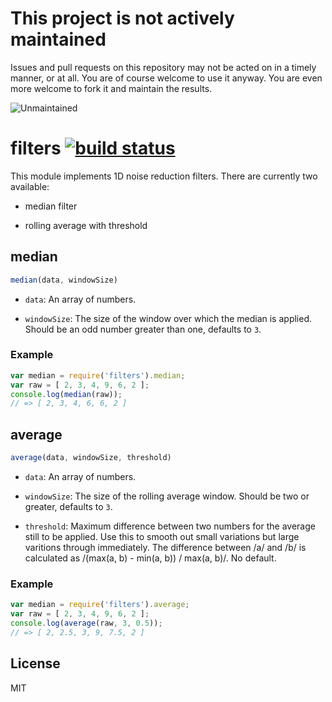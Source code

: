 # This project is not actively maintained

Issues and pull requests on this repository may not be acted on in a timely
manner, or at all.  You are of course welcome to use it anyway. You are even
more welcome to fork it and maintain the results.

![Unmaintained](https://nym.se/img/unmaintained.jpg)

filters [![build status](https://secure.travis-ci.org/calmh/node-filters.png)](http://travis-ci.org/calmh/node-filters)
=======

This module implements 1D noise reduction filters. There are currently two
available:

 - median filter

 - rolling average with threshold

median
------

```javascript
median(data, windowSize)
```

 - `data`: An array of numbers.

 - `windowSize`: The size of the window over which the median is applied.
   Should be an odd number greater than one, defaults to `3`.

### Example

```javascript
var median = require('filters').median;
var raw = [ 2, 3, 4, 9, 6, 2 ];
console.log(median(raw));
// => [ 2, 3, 4, 6, 6, 2 ]
```

average
-------

```javascript
average(data, windowSize, threshold)
```

 - `data`: An array of numbers.

 - `windowSize`: The size of the rolling average window. Should be two or
   greater, defaults to `3`.

 - `threshold`: Maximum difference between two numbers for the average still to
   be applied. Use this to smooth out small variations but large varitions
   through immediately. The difference between /a/ and /b/ is calculated as
   /(max(a, b) - min(a, b)) / max(a, b)/. No default.

### Example

```javascript
var median = require('filters').average;
var raw = [ 2, 3, 4, 9, 6, 2 ];
console.log(average(raw, 3, 0.5));
// => [ 2, 2.5, 3, 9, 7.5, 2 ]
```

License
-------

MIT


